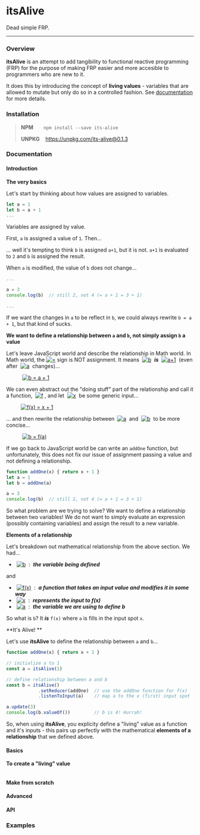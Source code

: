 # itsAlive
Dead simple FRP.

------


### Overview

**itsAlive** is an attempt to add tangibility to functional reactive programming (FRP) for the purpose of making FRP easier and more accesible to programmers who are new to it.

It does this by introducing the concept of **living values** - variables that are allowed to mutate but only do so in a controlled fashion. See [documentation](#documentation) for more details.

### Installation

> **NPM** &nbsp;&nbsp;&nbsp;&nbsp;&nbsp; `npm install --save its-alive`
>
> **UNPKG** &nbsp;&nbsp; https://unpkg.com/its-alive@0.1.3

### Documentation

#### Introduction

**The very basics**

Let's start by thinking about how values are assigned to variables.

```javascript
let a = 1
let b = a + 1
...
```

Variables are assigned by value.

First, `a`  is assigned a value of `1`.  Then...

... well it's tempting to think `b` is assigned `a+1`, but it is not. `a+1` is evaluated to `2` and `b` is assigned the result.

When `a` is modified, the value of `b` does not change...

```javascript
...

a = 3
console.log(b)	// still 2, not 4 (= a + 1 = 3 + 1)

...
```

If we want the changes in `a` to be reflect in `b`, we could always rewrite `b = a + 1`, but that kind of sucks.

**We want to define a relationship between `a` and `b`, not simply assign `b` a value**

Let's leave JavaScript world and describe the relationship in Math world. In Math world, the <a href="https://www.codecogs.com/eqnedit.php?latex==" target="_blank"><img src="https://latex.codecogs.com/gif.latex?=" title="=" /></a> sign is NOT assignment. It means &nbsp;<a href="https://www.codecogs.com/eqnedit.php?latex=b" target="_blank"><img src="https://latex.codecogs.com/gif.latex?b" title="b" /></a>&nbsp; ***is*** &nbsp;<a href="https://www.codecogs.com/eqnedit.php?latex=a&plus;1" target="_blank"><img src="https://latex.codecogs.com/gif.latex?a&plus;1" title="a+1" /></a>&nbsp; (even after &nbsp;<a href="https://www.codecogs.com/eqnedit.php?latex=a&plus;1" target="_blank"><img src="https://latex.codecogs.com/gif.latex?a" title="a" /></a>&nbsp; changes)...

&nbsp;&nbsp;&nbsp;&nbsp;&nbsp;&nbsp;&nbsp;&nbsp;&nbsp;&nbsp; <a href="https://www.codecogs.com/eqnedit.php?latex=b&space;=&space;a&space;&plus;&space;1" target="_blank"><img src="https://latex.codecogs.com/gif.latex?b&space;=&space;a&space;&plus;&space;1" title="b = a + 1" /></a>

We can even abstract out the "doing stuff" part of the relationship and call it a function, &nbsp;<a href="https://www.codecogs.com/eqnedit.php?latex=f" target="_blank"><img src="https://latex.codecogs.com/gif.latex?f" title="f" /></a>&nbsp;, and let &nbsp;<a href="https://www.codecogs.com/eqnedit.php?latex=x" target="_blank"><img src="https://latex.codecogs.com/gif.latex?x" title="x" /></a>&nbsp; be some generic input...

&nbsp;&nbsp;&nbsp;&nbsp;&nbsp;&nbsp;&nbsp;&nbsp;&nbsp;&nbsp;<a href="https://www.codecogs.com/eqnedit.php?latex=f(x)&space;=&space;x&space;&plus;&space;1" target="_blank"><img src="https://latex.codecogs.com/gif.latex?f(x)&space;=&space;x&space;&plus;&space;1" title="f(x) = x + 1" /></a>

... and then rewrite the relationship between &nbsp;<a href="https://www.codecogs.com/eqnedit.php?latex=b" target="_blank"><img src="https://latex.codecogs.com/gif.latex?a" title="a" /></a>&nbsp; and &nbsp;<a href="https://www.codecogs.com/eqnedit.php?latex=b" target="_blank"><img src="https://latex.codecogs.com/gif.latex?b" title="b" /></a>&nbsp; to be more concise...

&nbsp;&nbsp;&nbsp;&nbsp;&nbsp;&nbsp;&nbsp;&nbsp;&nbsp;&nbsp; <a href="https://www.codecogs.com/eqnedit.php?latex=b&space;=&space;f(a)" target="_blank"><img src="https://latex.codecogs.com/gif.latex?b&space;=&space;f(a)" title="b = f(a)" /></a>

If we go back to JavaScript world be can write an `addOne` function, but unfortunately, this does not fix our issue of assignment passing a value and not defining a relationship.

```javascript
function addOne(x) { return x + 1 }
let a = 1
let b = addOne(a)

a = 3
console.log(b)  // still 2, not 4 (= a + 1 = 3 + 1)
```

So what problem are we trying to solve? We want to define a relationship between two variables! We do not want to simply evaluate an expression (possibly containing variables) and assign the result to a new variable.

**Elements of a relationship**

Let's breakdown out mathematical relationship from the above section. We had...

 - &nbsp;<a href="https://www.codecogs.com/eqnedit.php?latex=b" target="_blank"><img src="https://latex.codecogs.com/gif.latex?b" title="b" /></a>&nbsp; : &nbsp;***the variable being defined***

and

 - &nbsp;<a href="https://www.codecogs.com/eqnedit.php?latex=f(x)" target="_blank"><img src="https://latex.codecogs.com/gif.latex?f(x)" title="f(x)" /></a>&nbsp; : &nbsp;***a function that takes an input value and modifies it in some way***
 - &nbsp;<a href="https://www.codecogs.com/eqnedit.php?latex=x" target="_blank"><img src="https://latex.codecogs.com/gif.latex?x" title="x" /></a>&nbsp; : &nbsp;***represents the input to f(x)***
 - &nbsp;<a href="https://www.codecogs.com/eqnedit.php?latex=a" target="_blank"><img src="https://latex.codecogs.com/gif.latex?a" title="a" /></a>&nbsp; : &nbsp;***the variable we are using to define b***

So what is `b`? It ***is*** `f(x)` where `a` is fills in the input spot `x`.

**It's Alive! **

Let's use **itsAlive** to define the relationship between `a` and `b`...

```javascript
function addOne(x) { return x + 1 }

// initialize a to 1
const a = itsAlive(1)

// define relationship between a and b
const b = itsAlive()
			.setReducer(addOne)  // use the addOne function for f(x)
			.listenToInput(a)    // map a to the x (first) input spot       

a.update(3)
console.log(b.valueOf())	     // b is 4! Hurrah!
```

So, when using **itsAlive**, you explicity define a "living" value as a function and it's inputs - this pairs up perfectly with the mathematical **elements of a relationship** that we defined above.

#### Basics

**To create a "living" value**



```javascript

```

#### Make from scratch

#### Advanced

#### API

### Examples
